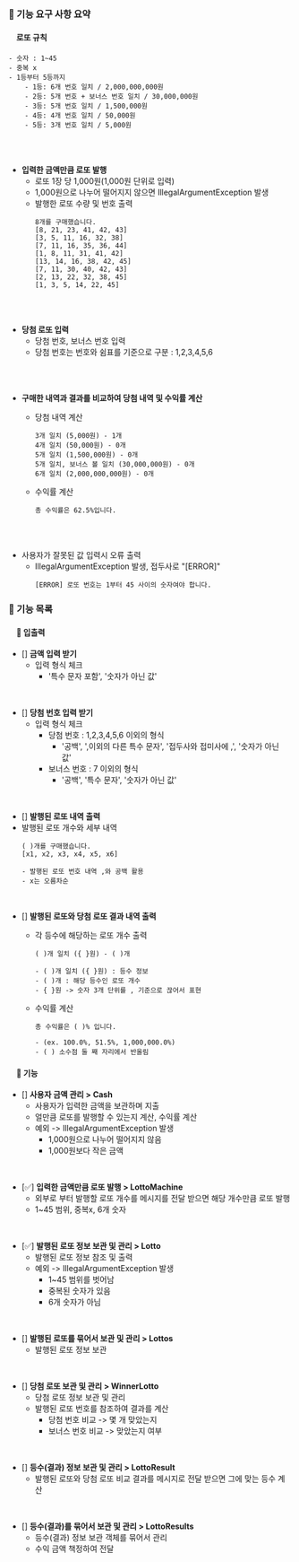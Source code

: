### 📝 기능 요구 사항 요약

#### &emsp;로또 규칙
~~~
- 숫자 : 1~45
- 중복 x
- 1등부터 5등까지
    - 1등: 6개 번호 일치 / 2,000,000,000원
    - 2등: 5개 번호 + 보너스 번호 일치 / 30,000,000원
    - 3등: 5개 번호 일치 / 1,500,000원
    - 4등: 4개 번호 일치 / 50,000원
    - 5등: 3개 번호 일치 / 5,000원
~~~

<br>
<br>

- <b>입력한 금액만큼 로또 발행</b>
    - 로또 1장 당 1,000원(1,000원 단위로 입력)
    - 1,000원으로 나누어 떨어지지 않으면 IllegalArgumentException 발생
    - 발행한 로또 수량 및 번호 출력
      ~~~
      8개를 구매했습니다.
      [8, 21, 23, 41, 42, 43]
      [3, 5, 11, 16, 32, 38]
      [7, 11, 16, 35, 36, 44]
      [1, 8, 11, 31, 41, 42]
      [13, 14, 16, 38, 42, 45]
      [7, 11, 30, 40, 42, 43]
      [2, 13, 22, 32, 38, 45]
      [1, 3, 5, 14, 22, 45]
      ~~~

<br>
<br>

- <b>당첨 로또 입력</b>
    - 당첨 번호, 보너스 번호 입력
    - 당첨 번호는 번호와 쉼표를 기준으로 구분 : 1,2,3,4,5,6

<br>
<br>

- <b>구매한 내역과 결과를 비교하여 당첨 내역 및 수익률 계산</b>
    - 당첨 내역 계산
      ~~~
      3개 일치 (5,000원) - 1개
      4개 일치 (50,000원) - 0개
      5개 일치 (1,500,000원) - 0개
      5개 일치, 보너스 볼 일치 (30,000,000원) - 0개
      6개 일치 (2,000,000,000원) - 0개
      ~~~

    - 수익률 계산
      ~~~
      총 수익률은 62.5%입니다.
      ~~~

<br>
<br>

- 사용자가 잘못된 값 입력시 오류 출력
    - IllegalArgumentException 발생, 접두사로 "[ERROR]"
      ~~~
      [ERROR] 로또 번호는 1부터 45 사이의 숫자여야 합니다.
      ~~~


### 📝 기능 목록

#### &emsp;📌 입출력

- [] <b> 금액 입력 받기 </b>
    - 입력 형식 체크
        - '특수 문자 포함', '숫자가 아닌 값'

<br>

- [] <b> 당첨 번호 입력 받기 </b>
    - 입력 형식 체크
        - 당첨 번호 : 1,2,3,4,5,6 이외의 형식
            - '공백', ',이외의 다른 특수 문자', '접두사와 접미사에 ,', '숫자가 아닌 값'
        - 보너스 번호 : 7 이외의 형식
            - '공백', '특수 문자', '숫자가 아닌 값'

<br>

- [] <b> 발행된 로또 내역 출력 </b>
- 발행된 로또 개수와 세부 내역
  ~~~
  ( )개를 구매했습니다.
  [x1, x2, x3, x4, x5, x6] 
  
  - 발행된 로또 번호 내역 ,와 공백 활용
  - x는 오름차순
  ~~~

<br>

- [] <b>발행된 로또와 당첨 로또 결과 내역 출력 </b>
    - 각 등수에 해당하는 로또 개수 출력
      ~~~
      ( )개 일치 ({ }원) - ( )개
     
      - ( )개 일치 ({ }원) : 등수 정보
      - ( )개 : 해당 등수인 로또 개수
      - { }원 -> 숫자 3개 단위를 , 기준으로 끊어서 표현
      ~~~

    - 수익률 계산
      ~~~
      총 수익률은 ( )% 입니다.
    
      - (ex. 100.0%, 51.5%, 1,000,000.0%)
      - ( ) 소수점 둘 째 자리에서 반올림 
      ~~~


#### &emsp;📌 기능

- [] <b> 사용자 금액 관리 > Cash </b>
    - 사용자가 입력한 금액을 보관하며 지출
    - 얼만큼 로또를 발행할 수 있는지 계산, 수익률 계산
    - 예외 -> IllegalArgumentException 발생
        - 1,000원으로 나누어 떨어지지 않음
        - 1,000원보다 작은 금액

<br>

- [✅] <b> 입력한 금액만큼 로또 발행 > LottoMachine </b>
    - 외부로 부터 발행할 로또 개수를 메시지를 전달 받으면 해당 개수만큼 로또 발행
    - 1~45 범위, 중복x, 6개 숫자

<br>

- [✅] <b> 발행된 로또 정보 보관 및 관리 > Lotto </b>
    - 발행된 로또 정보 참조 및 출력
    - 예외 -> IllegalArgumentException 발생
        - 1~45 범위를 벗어남
        - 중복된 숫자가 있음
        - 6개 숫자가 아님

<br>

- [] <b> 발행된 로또를 묶어서 보관 및 관리 > Lottos </b>
    - 발행된 로또 정보 보관

<br>

- [] <b> 당첨 로또 보관 및 관리 > WinnerLotto </b>
    - 당첨 로또 정보 보관 및 관리
    - 발행된 로또 번호를 참조하여 결과를 계산
        - 당첨 번호 비교 -> 몇 개 맞았는지
        - 보너스 번호 비교 -> 맞았는지 여부

<br>

- [] <b> 등수(결과) 정보 보관 및 관리 > LottoResult </b>
    - 발행된 로또와 당첨 로또 비교 결과를 메시지로 전달 받으면 그에 맞는 등수 계산

<br>

- [] <b> 등수(결과)를 묶어서 보관 및 관리 > LottoResults </b>
    - 등수(결과) 정보 보관 객체를 묶어서 관리
    - 수익 금액 책정하여 전달